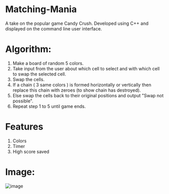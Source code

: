 # Matching-Mania
A take on the popular game Candy Crush. Developed using C++ and displayed on the command line user interface.

# Algorithm:
1. Make a board of random 5 colors.
2. Take input from the user about which cell to       select and with which cell to swap the selected      cell.
3. Swap the cells.
4. If a chain ( 3 same colors ) is formed       horizontally or vertically then replace this 
   chain with zeroes (to show chain has destroyed).
5. Else swap the cells back to their original positions and output "Swap not possible".
6. Repeat step 1 to 5 until game ends. 

# Features
1. Colors
2. Timer
3. High score saved


# Image:


![image](https://user-images.githubusercontent.com/31804051/121806920-49ffcd00-cc6b-11eb-8b13-5b7bdf0521ec.png)

